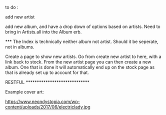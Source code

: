 to do :

add new artist

add new album, and have a drop down of options based on artists. Need to bring in Artists.all into the Album erb.
 
*** The Index is technically neither album not artist. Should it be seperate, not in albums.

Create a page to show new artists. Go from create new artist to here, with a link back to stock. From the new artist page you can then create a new album. One that is done it will automatically end up on the stock page as that is already set up to account for that.


RESTFUL *****************************

Example cover art: 

https://www.neondystopia.com/wp-content/uploads/2017/06/electriclady.jpg